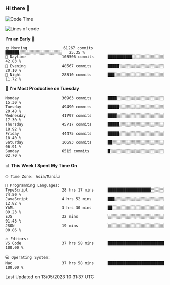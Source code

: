### Hi there 👋

<!--START_SECTION:waka-->
![Code Time](http://img.shields.io/badge/Code%20Time-3%2C939%20hrs%2052%20mins-blue)

![Lines of code](https://img.shields.io/badge/From%20Hello%20World%20I%27ve%20Written-99.7%20million%20lines%20of%20code-blue)

**I'm an Early 🐤** 

```text
🌞 Morning                61267 commits       ██████░░░░░░░░░░░░░░░░░░░   25.35 % 
🌆 Daytime                103506 commits      ███████████░░░░░░░░░░░░░░   42.83 % 
🌃 Evening                48567 commits       █████░░░░░░░░░░░░░░░░░░░░   20.10 % 
🌙 Night                  28310 commits       ███░░░░░░░░░░░░░░░░░░░░░░   11.72 % 
```
📅 **I'm Most Productive on Tuesday** 

```text
Monday                   36963 commits       ████░░░░░░░░░░░░░░░░░░░░░   15.30 % 
Tuesday                  49490 commits       █████░░░░░░░░░░░░░░░░░░░░   20.48 % 
Wednesday                41797 commits       ████░░░░░░░░░░░░░░░░░░░░░   17.30 % 
Thursday                 45717 commits       █████░░░░░░░░░░░░░░░░░░░░   18.92 % 
Friday                   44475 commits       █████░░░░░░░░░░░░░░░░░░░░   18.40 % 
Saturday                 16693 commits       ██░░░░░░░░░░░░░░░░░░░░░░░   06.91 % 
Sunday                   6515 commits        █░░░░░░░░░░░░░░░░░░░░░░░░   02.70 % 
```


📊 **This Week I Spent My Time On** 

```text
🕑︎ Time Zone: Asia/Manila

💬 Programming Languages: 
TypeScript               28 hrs 17 mins      ███████████████████░░░░░░   74.50 % 
JavaScript               4 hrs 52 mins       ███░░░░░░░░░░░░░░░░░░░░░░   12.82 % 
YAML                     3 hrs 30 mins       ██░░░░░░░░░░░░░░░░░░░░░░░   09.23 % 
EJS                      32 mins             ░░░░░░░░░░░░░░░░░░░░░░░░░   01.43 % 
JSON                     19 mins             ░░░░░░░░░░░░░░░░░░░░░░░░░   00.86 % 

🔥 Editors: 
VS Code                  37 hrs 58 mins      █████████████████████████   100.00 % 

💻 Operating System: 
Mac                      37 hrs 58 mins      █████████████████████████   100.00 % 
```


 Last Updated on 13/05/2023 10:31:37 UTC
<!--END_SECTION:waka-->


<!--
**rad182/rad182** is a ✨ _special_ ✨ repository because its `README.md` (this file) appears on your GitHub profile.

Here are some ideas to get you started:

- 🔭 I’m currently working on ...
- 🌱 I’m currently learning ...
- 👯 I’m looking to collaborate on ...
- 🤔 I’m looking for help with ...
- 💬 Ask me about ...
- 📫 How to reach me: ...
- 😄 Pronouns: ...
- ⚡ Fun fact: ...
-->
